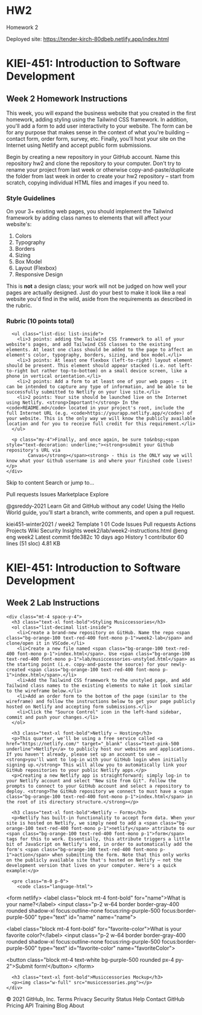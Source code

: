 # HW2
Homework 2

Deployed site: https://tender-kirch-80dbeb.netlify.app/index.html

<!DOCTYPE html>
<html lang="en">

<head>
  <meta charset="UTF-8">
  <meta name="viewport" content="width=device-width, initial-scale=1.0">
  <title>KIEI-451: Week 2 Homework</title>
  <link href="https://unpkg.com/tailwindcss@2/dist/tailwind.min.css" rel="stylesheet" type="text/css">
</head>

<body>
  <div class="container mx-auto py-8">
    <h1 class="text-lg uppercase text-gray-500 font-bold">KIEI-451: Introduction to Software Development</h1>
    <h2 class="text-2xl font-bold my-4">Week 2 Homework Instructions</h2>
    <div class="mt-4 space-y-4">
      <p>This week, you will expand the business website that you created in the first homework, adding styling using the Tailwind CSS framework. In addition, you'll add a form to add user interactivity to your website. The form can be for any purpose that makes sense in the context of what you're building – contact form, order form, survey, etc. Finally, you'll host your site on the Internet using Netlify and accept public form submissions.</p>
      <p>Begin by creating a new repository in your GitHub account. Name this repository <span class="bg-orange-100 text-red-400 font-mono p-1">hw2</span> and clone the repository to your computer. Don't try to rename your project from last week or otherwise copy-and-paste/duplicate the folder from last week in order to create your <span class="bg-orange-100 text-red-400 font-mono p-1">hw2</span> repository – start from scratch, copying individual HTML files and images if you need to.</p>
      <h3 class="font-bold text-xl">Style Guidelines</h3>
      <p>On your 3+ existing web pages, you should implement the Tailwind framework by adding class names to elements that will affect your website's:</p>
      <ol class="list-decimal list-inside">
        <li>Colors</li>
        <li>Typography</li>
        <li>Borders</li>
        <li>Sizing</li>
        <li>Box Model</li>
        <li>Layout (Flexbox)</li>
        <li>Responsive Design</li>
      </ol>
      <p>This is <strong>not</strong> a design class; your work will not be judged on how well your pages are actually designed. Just do your best to make it look like a real website you'd find in the wild, aside from the requirements as described in the rubric.</p>
      <h3 class="font-bold text-xl">Rubric (10 points total)</h3>

      <ul class="list-disc list-inside">
        <li>3 points: adding the Tailwind CSS framework to all of your website's pages, and add Tailwind CSS classes to the existing elements. At least one class should be added to the page to affect an element's color, typography, borders, sizing, and box model.</li>
        <li>3 points: At least one flexbox (left-to-right) layout element should be present. This element should appear stacked (i.e. not left-to-right but rather top-to-bottom) on a small device screen, like a phone in vertical orientation.</li>
        <li>2 points: Add a form to at least one of your web pages – it can be intended to capture any type of information, and be able to be successfully submitted to Netlify on your live site.</li>
        <li>2 points: Your site should be launched live on the Internet using Netlify. <strong>Important!</strong> In the <code>README.md</code> located in your project's root, include the full Internet URL (e.g. <code>https://yourapp.netlify.app/</code>) of your website. This is the only way we will know the publicly available location and for you to receive full credit for this requirement.</li>
      </ul>

      <p class="my-4">Finally, and once again, be sure to&nbsp;<span style="text-decoration: underline;"><strong>submit your Github repository's URL via
            Canvas</strong></span><strong> - this is the ONLY way we will know what your Github username is and where your finished code lives!</p>
    </div>
</body>

Skip to content
Search or jump to…

Pull requests
Issues
Marketplace
Explore
 
@gsreddy-2021 
Learn Git and GitHub without any code!
Using the Hello World guide, you’ll start a branch, write comments, and open a pull request.


kiei451-winter2021
/
week2
Template
1
01
Code
Issues
Pull requests
Actions
Projects
Wiki
Security
Insights
week2/lab/week2-instructions.html
@eng
eng week2
Latest commit fde382c 10 days ago
 History
 1 contributor
60 lines (51 sloc)  4.81 KB
  
<!DOCTYPE html>
<html lang="en">

<head>
  <meta charset="UTF-8">
  <meta name="viewport" content="width=device-width, initial-scale=1.0">
  <title>KIEI-451: Week 2 Lab</title>
  <link href="https://unpkg.com/tailwindcss@^2/dist/tailwind.min.css" rel="stylesheet" type="text/css">
  <link href="https://cdnjs.cloudflare.com/ajax/libs/prism/1.22.0/themes/prism.min.css" rel="stylesheet" type="text/css">
  <link href="https://cdnjs.cloudflare.com/ajax/libs/prism/1.22.0/plugins/line-numbers/prism-line-numbers.min.css"
    rel="stylesheet" type="text/css">
  <script src="https://cdnjs.cloudflare.com/ajax/libs/prism/1.22.0/prism.min.js"></script>
  <script
    src="https://cdnjs.cloudflare.com/ajax/libs/prism/1.22.0/plugins/line-numbers/prism-line-numbers.min.js"></script>
</head>
<body>
  <div class="container mx-auto py-8">
    <h1 class="text-lg uppercase text-gray-500 font-bold">KIEI-451: Introduction to Software Development</h1>
    <h2 class="text-2xl font-bold">Week 2 Lab Instructions</h2>
    
    <div class="mt-4 space-y-4">
      <h3 class="text-xl font-bold">Styling Musiccessories</h3>
      <ol class="list-decimal list-inside">
        <li>Create a brand-new repository on GitHub. Name the repo <span class="bg-orange-100 text-red-400 font-mono p-1">week2-lab</span> and clone/open it in VSCode.</li>
        <li>Create a new file named <span class="bg-orange-100 text-red-400 font-mono p-1">index.html</span>. Use <span class="bg-orange-100 text-red-400 font-mono p-1">lab/musiccessories-unstyled.html</span> as the starting point (i.e. copy-and-paste the source) for your newly-created <span class="bg-orange-100 text-red-400 font-mono p-1">index.html</span>.</li>
        <li>Add the Tailwind CSS framework to the unstyled page, and add Tailwind class names to the existing elements to make it look similar to the wireframe below.</li>
        <li>Add an order form to the bottom of the page (similar to the wireframe) and follow the instructions below to get your page publicly hosted on Netlify and accepting form submissions.</li>
        <li>Click the "Source Control" icon in the left-hand sidebar, commit and push your changes.</li>
      </ol>

      <h3 class="text-xl font-bold">Netlify – Hosting</h3>
      <p>This quarter, we'll be using a free service called <a href="https://netlify.com/" target="_blank" class="text-pink-500 underline">Netlify</a> to publicly host our websites and applications. If you haven't already, please set up an account to use – <strong>you'll want to log-in with your GitHub login when initially signing up.</strong> This will allow you to automatically link your GitHub repositories to your public Netlify apps.</p>
      <p>Creating a new Netlify app is straightforward; simply log-in to your Netlify account and select "New site from Git". Follow the prompts to connect to your GitHub account and select a repository to deploy. <strong>The GitHub repository we connect to must have a <span class="bg-orange-100 text-red-400 font-mono p-1">index.html</span> in the root of its directory structure.</strong></p>

      <h3 class="text-xl font-bold">Netlify – Forms</h3>
      <p>Netlify has built-in functionality to accept form data. When your site is hosted on Netlify, we simply need to add a <span class="bg-orange-100 text-red-400 font-mono p-1">netlify</span> attribute to our <span class="bg-orange-100 text-red-400 font-mono p-1">form</span> tags for this to work. Essentially, this attribute triggers a little bit of JavaScript on Netlify's end, in order to automatically add the form's <span class="bg-orange-100 text-red-400 font-mono p-1">action</span> when submitting the form. Note that this only works on the publicly available site that's hosted on Netlify – not the development version that lives on your computer. Here's a quick example:</p>

      <pre class="m-0 p-0">
        <code class="language-html">
&lt;form netlify&gt;
  &lt;label class=&quot;block mt-4 font-bold&quot; for=&quot;name&quot;&gt;What is your name?&lt;/label&gt;
  &lt;input class=&quot;p-2 w-64 border border-gray-400 rounded shadow-xl focus:outline-none focus:ring-purple-500
  focus:border-purple-500&quot; type=&quot;text&quot; id=&quot;name&quot; name=&quot;name&quot;&gt;

  &lt;label class=&quot;block mt-4 font-bold&quot; for=&quot;favorite-color&quot;&gt;What is your favorite
  color?&lt;/label&gt;
  &lt;input class=&quot;p-2 w-64 border border-gray-400 rounded shadow-xl focus:outline-none focus:ring-purple-500
  focus:border-purple-500&quot; type=&quot;text&quot; id=&quot;favorite-color&quot; name=&quot;favoriteColor&quot;&gt;

  &lt;button class=&quot;block mt-4 text-white bg-purple-500 rounded px-4 py-2&quot;&gt;Submit form!&lt;/button&gt;
&lt;/form&gt;</code>
      </pre>

      <h3 class="text-xl font-bold">Musiccessories Mockup</h3>
      <p><img class="w-full" src="musiccessories.png"></p>
    </div>

  </div>
</body>
</html>
© 2021 GitHub, Inc.
Terms
Privacy
Security
Status
Help
Contact GitHub
Pricing
API
Training
Blog
About


</html>
